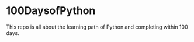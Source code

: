 # 100DaysofPython
This repo is all about the learning path of Python and completing within 100 days.
